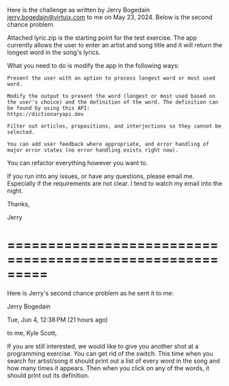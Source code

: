 Here is the challenge as written by Jerry Bogedain <jerry.bogedain@virtuix.com> to me on May 23, 2024.  Below is the second chance problem.


Attached lyric.zip is
 the starting point for the test exercise. The app currently allows the user to enter an artist and song title and it will return the longest word in the song's lyrics.  

 

What you need to do is modify the app in the following ways: 


    Present the user with an option to process longest word or most used word.  

    Modify the output to present the word (longest or most used based on the user's choice) and the definition of the word. The definition can be found by using this API:
    https://dictionaryapi.dev 

    Filter out articles, propositions, and interjections so they cannot be selected.  

    You can add user feedback where appropriate, and error handling of major error states (no error handling exists right now). 


 

You can refactor everything however you want to.  

 

If you run into any issues, or have any questions, please email me. Especially if the requirements are not clear. I tend to watch my email into the night.  

 

Thanks, 

Jerry

=========================================================
=========================================================

Here is Jerry's second chance problem as he sent it to me:

Jerry Bogedain
	
Tue, Jun 4, 12:38 PM (21 hours ago)
	
to me, Kyle
Scott,

  If you are still interested, we would like to give you another shot at a programming exercise.  You can get rid of the switch. This time when you search for artist/song it should print out a list of every word in the song and how many times it appears. Then when you click on any of the words, it should print out its definition. 
  
